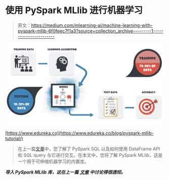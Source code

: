 # 使用 PySpark MLlib 进行机器学习

> 原文：<https://medium.com/mlearning-ai/machine-learning-with-pyspark-mllib-6f0feec7f1a3?source=collection_archive---------1----------------------->

![](img/6adaf027e6f19abbb1df50c03a6531c4.png)

[https://www.edureka.co](https://www.edureka.co/blog/pyspark-mllib-tutorial/)

> 在上一篇[文章](https://medium.datadriveninvestor.com/pyspark-sql-and-dataframes-4c821615eafe)中，您了解了 PySpark SQL 以及如何使用 DataFrame API 和 SQL query 与它进行交互。在本文中，您将了解 PySpark MLlib，这是一个用于可伸缩机器学习的内置库。

***导入 PySpark MLlib 库，这在上一篇*** [***文章***](https://medium.datadriveninvestor.com/pyspark-sql-and-dataframes-4c821615eafe) ***中讨论得很透彻。***